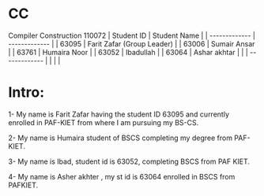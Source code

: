 # CC
Compiler Construction 110072
| Student ID     | Student Name                |
| -------------  | -------------               |
| 63095          | Farit Zafar (Group Leader)  | 
| 63006          | Sumair Ansar                |
| 63761          | Humaira Noor                | 
| 63052          | Ibadullah                   |
| 63064          | Ashar akhtar                | 
|                |  -------------              |
|                |                             |


# Intro:
1- My name is Farit Zafar having the student ID 63095 and currently enrolled in PAF-KIET from where I am pursuing my BS-CS. 

2- My name is Humaira student of BSCS completing my degree from PAF-KIET.

3- My name is Ibad, student id is 63052, completing BSCS from PAF KIET.

4- My name is Asher akhter , my st id is 63064 enrolled in BSCS from PAFKIET.
